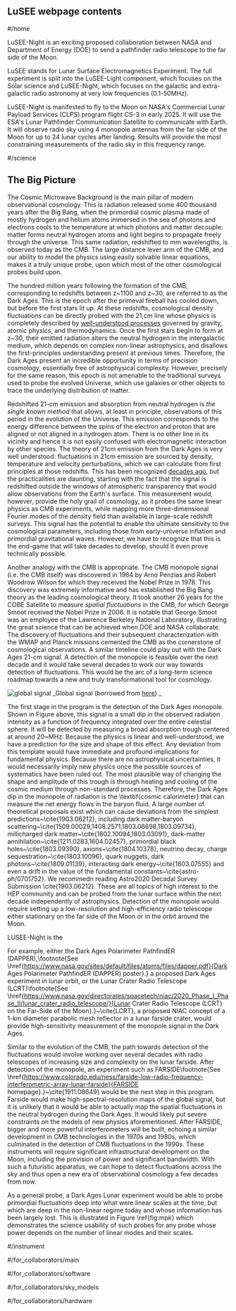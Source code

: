 ## LuSEE webpage contents
#/home

LuSEE-Night is an exciting proposed collaboration between NASA and Department of Energy (DOE) to send a pathfinder radio telescope to the far side of the Moon. 

LuSEE stands for Lunar Surface Electromagnetics Experiment. The full experiment is split into the LuSEE-Light component, which focuses on the Solar science and LuSEE-Night, which focuses on the galactic and extra-galactic radio astronomy at very low frequencies (0.1-50MHz).

LuSEE-Night is manifested to fly to the Moon on NASA's Commercial Lunar Payload Services (CLPS) program flight CS-3 in early 2025. It will use the ESA's Lunar Pathfinder Communication Satellite to communicate with Earth. It will observe radio sky using 4 monopole antennas from the far side of the Moon for up to 24 lunar cycles after landing. Results will provide the most constraining measurements of the radio sky in this frequency range.


#/science


## The Big Picture

The Cosmic Microwave Background is the main pillar of modern observational cosmology. This is radiation released some 400 thousand years after the Big Bang, when the primordial cosmic plasma made of mostly hydrogen and helium atoms immersed in the sea of photons and electrons cools to the temperature at which photons and matter decouple: matter forms neutral hydrogen atoms and light begins to propagate freely through the universe. This same radiation, redshifted to mm wavelengths, is observed today as the CMB. The large distance lever arm of the CMB, and our ability to model the physics using easily solvable linear equations, makes it a truly unique probe, upon which most of the other cosmological probes build upon.

The hundred million years following the formation of the CMB, corresponding to redshifts between z~1100 and z~30, are referred to as the Dark Ages. This is the epoch after the primeval fireball has cooled down, but before the first stars lit up.  At these redshifts, cosmological density fluctuations can be directly probed with the 21\,cm line whose physics is completely described by [well-understood processes](https://arxiv.org/abs/astro-ph/0702600) governed by gravity, atomic physics, and thermodynamics.   Once the first stars begin to form at z~30, their emitted radiation alters the neutral hydrogen in the intergalactic medium, which depends on complex non-linear astrophysics, and disallows the first-principles understanding present at previous times. Therefore, the Dark Ages present an incredible opportunity in terms of precision cosmology, essentially free of astrophysical complexity. However, precisely for the same reason, this epoch is not amenable to the traditional surveys used to probe the evolved Universe, which use galaxies or other objects to trace the underlying distribution of matter.

Redshifted 21-cm emission and absorption from neutral hydrogen is _the single known method_ that allows, at least in principle, observations of this period in the evolution of the Universe. This emission corresponds to the energy difference between the spins of the electron and proton that are aligned or not aligned in a hydrogen atom. There is no other line in its vicinity and hence it is not easily confused with electromagnetic interaction by other species. The theory of 21cm emission from the Dark Ages is very well understood: fluctuations in 21cm emission are sourced by density, temperature and velocity perturbations, which we can calculate from first principles at those redshifts.  This has been recognized [decades ago](https://arxiv.org/abs/astro-ph/0312134), but the practicalities are daunting, starting with the fact that the signal is redshifted outside the windows of atmospheric transparency that would allow observations from the Earth's surface.
This measurement would, however, provide the holy grail of cosmology, as it probes the same linear physics as  CMB experiments, while mapping more three-dimensional Fourier modes of the density field than available in large-scale redshift surveys.  This signal has the potential to enable the ultimate sensitivity to the cosmological parameters, including those from early-universe inflation and primordial gravitational waves.  However, we have to recognize that this is the end-game that will take decades to develop, should it even prove technically possible.

Another analogy with the CMB is appropriate. The CMB monopole signal (i.e. the CMB itself) was discovered in 1964 by Arno Penzias and Robert Woodrow Wilson for which they received the Nobel Prize in 1978. This discovery was extremely informative and has established the Big Bang theory as the leading cosmological theory. It took another 26 years for the COBE Satellite to measure _spatial fluctuations_ in the CMB, for which George Smoot received the Nobel Prize in 2006. It is notable that George Smoot was an employee of the Lawrence Berkeley National Laboratory, illustrating the great science that can be achieved when DOE and NASA collaborate. The discovery of fluctuations and their subsequent characterization with the WMAP and Planck missions cemented the CMB as the cornerstone of cosmological observations. A similar timeline could play out with the Dark Ages 21-cm signal. A detection of the monopole is feasible over the next decade and it would take several decades to work our way towards detection of fluctuations. This would be the arc of a long-term science roadmap towards a new and truly transformational tool for cosmology. 


![global signal](http://pritchardjr.github.io/21cm/images/full_plot1.png)
_Global signal (borrowed from [here](http://pritchardjr.github.io/research.html)) _

The first stage in the program is the detection of the Dark Ages monopole. Shown in Figure above, this signal is a small dip in the observed radiation intensity as a function of frequency  integrated over the entire celestial sphere. It will be detected  by measuring a broad absorption trough centered at around 20~MHz. Because the physics is linear and well-understood, we have a prediction for the size and shape of this effect. Any deviation from this template would have immediate and profound implications for fundamental physics. Because there are no astrophysical uncertainties, it would necessarily imply new physics once the possible sources of systematics have been ruled out. The most plausible way of changing the shape and amplitude of this trough is through heating and cooling of the cosmic medium through non-standard processes. Therefore, the Dark Ages dip in the monopole of radiation is the \textbf{cosmic calorimeter} that can measure the net energy flows in the baryon fluid. A large number of theoretical proposals exist which can cause deviations from the simplest predictions~\cite{1903.06212}, including dark matter-baryon scattering~\cite{1509.00029,1408.2571,1803.06698,1803.09734}, millicharged dark matter~\cite{1802.10094,1803.03091}, dark-matter annihilation~\cite{1211.0283,1604.02457}, primordial black holes~\cite{1803.09390}, axions~\cite{1804.10378}, neutrino decay, charge sequestration~\cite{1803.10096}, quark nuggets, dark photons~\cite{1809.01139}, interacting dark energy~\cite{1803.07555} and even a drift in the value of the fundamental constants~\cite{astro-ph/0701752}. We recommedn reading Astro2020 Decadal Survey Submission \cite{1903.06212}. These are all topics of high interest to the HEP community and can be probed from the lunar surface within the next decade independently of astrophysics. 
Detection of the monopole would require setting up a low-resolution and high-efficiency radio telescope either stationary on the far side of the Moon or in the orbit around the Moon.

LUSEE-Night is the 

For example, either the Dark Ages Polarimeter PathfindER (DAPPER),\footnote{See \href{https://www.nasa.gov/sites/default/files/atoms/files/dapper.pdf}{Dark Ages Polarimeter PathfindER (DAPPER) poster}.} a proposed Dark Ages experiment in lunar orbit,  or the Lunar Crater Radio Telescope (LCRT)\footnote{See \href{https://www.nasa.gov/directorates/spacetech/niac/2020_Phase_I_Phase_II/lunar_crater_radio_telescope/}{Lunar Crater Radio Telescope (LCRT) on the Far-Side of the Moon}.}~\cite{LCRT}, a proposed NIAC concept of a 1-km diameter parabolic mesh reflector in a lunar farside crater, would provide high-sensitivity measurement of the monopole signal in the Dark Ages.  


Similar to the evolution of the CMB, the path towards detection of the fluctuations would involve working over several decades with radio telescopes of increasing size and complexity on the lunar farside. After detection of the monopole, an experiment such as FARSIDE\footnote{See \href{https://www.colorado.edu/ness/farside-low-radio-frequency-interferometric-array-lunar-farside}{FARSIDE homepage}.}~\cite{1911.08649} would be the next step in this program. Farside would make high-spectral-resolution maps of the global signal, but it is unlikely that it would be able to actually map the spatial fluctuations in the neutral hydrogen during the Dark Ages. It would likely put severe constraints on the models of new physics aforementioned. After FARSIDE, bigger and more powerful interferometers will be built, echoing a similar development in CMB technologies in the 1970s and 1980s, which culminated in the detection of CMB fluctuations in the 1990s. These instruments will require significant infrastructural development on the Moon, including the provision of power and significant bandwidth. With such a futuristic apparatus, we can hope to detect fluctuations across the sky and thus open a new era of observational cosmology a few decades from now.


As a general probe, a Dark Ages Lunar experiment would be able to probe primordial fluctuations deep into what were linear scales at the time, but which are deep in the non-linear regime today and whose information has been largely lost. This is illustrated in Figure \ref{fig:mpk} which demonstrates the science usability of such probes for any probe whose power depends on the number of linear modes and their scales.


#/instrument

#/for_collaborators/main

#/for_collaborators/software

#/for_collaborators/sky_models

#/for_collaborators/hardware


